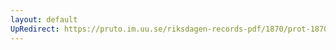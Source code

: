 ```yaml
---
layout: default
UpRedirect: https://pruto.im.uu.se/riksdagen-records-pdf/1870/prot-1870--fk--226/prot-1870--fk--226_021.pdf
---
```


